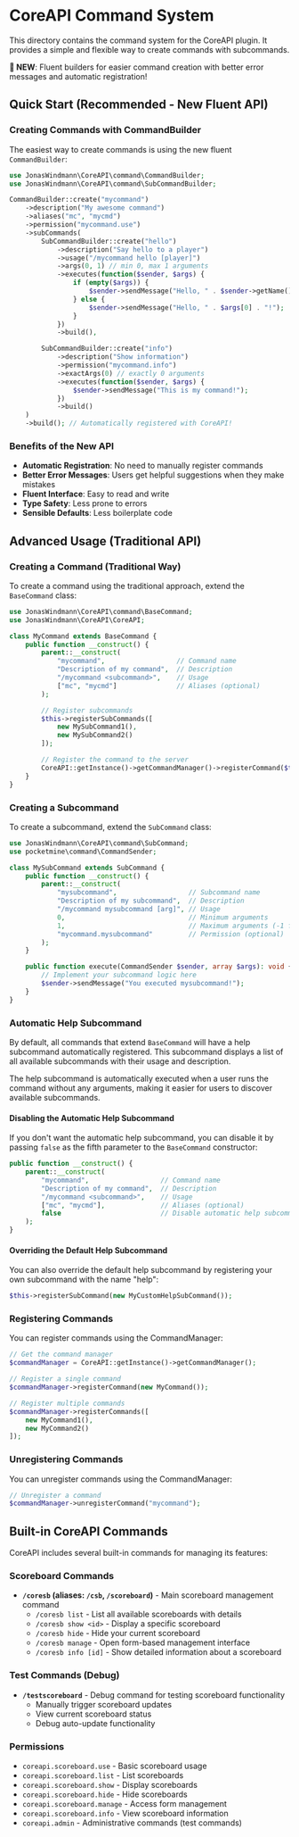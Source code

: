 # CoreAPI Command System

This directory contains the command system for the CoreAPI plugin. It provides a simple and flexible way to create commands with subcommands.

**🎉 NEW**: Fluent builders for easier command creation with better error messages and automatic registration!

## Quick Start (Recommended - New Fluent API)

### Creating Commands with CommandBuilder

The easiest way to create commands is using the new fluent `CommandBuilder`:

```php
use JonasWindmann\CoreAPI\command\CommandBuilder;
use JonasWindmann\CoreAPI\command\SubCommandBuilder;

CommandBuilder::create("mycommand")
    ->description("My awesome command")
    ->aliases("mc", "mycmd")
    ->permission("mycommand.use")
    ->subCommands(
        SubCommandBuilder::create("hello")
            ->description("Say hello to a player")
            ->usage("/mycommand hello [player]")
            ->args(0, 1) // min 0, max 1 arguments
            ->executes(function($sender, $args) {
                if (empty($args)) {
                    $sender->sendMessage("Hello, " . $sender->getName() . "!");
                } else {
                    $sender->sendMessage("Hello, " . $args[0] . "!");
                }
            })
            ->build(),

        SubCommandBuilder::create("info")
            ->description("Show information")
            ->permission("mycommand.info")
            ->exactArgs(0) // exactly 0 arguments
            ->executes(function($sender, $args) {
                $sender->sendMessage("This is my command!");
            })
            ->build()
    )
    ->build(); // Automatically registered with CoreAPI!
```

### Benefits of the New API

- **Automatic Registration**: No need to manually register commands
- **Better Error Messages**: Users get helpful suggestions when they make mistakes
- **Fluent Interface**: Easy to read and write
- **Type Safety**: Less prone to errors
- **Sensible Defaults**: Less boilerplate code

## Advanced Usage (Traditional API)

### Creating a Command (Traditional Way)

To create a command using the traditional approach, extend the `BaseCommand` class:

```php
use JonasWindmann\CoreAPI\command\BaseCommand;
use JonasWindmann\CoreAPI\CoreAPI;

class MyCommand extends BaseCommand {
    public function __construct() {
        parent::__construct(
            "mycommand",                  // Command name
            "Description of my command",  // Description
            "/mycommand <subcommand>",    // Usage
            ["mc", "mycmd"]               // Aliases (optional)
        );

        // Register subcommands
        $this->registerSubCommands([
            new MySubCommand1(),
            new MySubCommand2()
        ]);

        // Register the command to the server
        CoreAPI::getInstance()->getCommandManager()->registerCommand($this);
    }
}
```

### Creating a Subcommand

To create a subcommand, extend the `SubCommand` class:

```php
use JonasWindmann\CoreAPI\command\SubCommand;
use pocketmine\command\CommandSender;

class MySubCommand extends SubCommand {
    public function __construct() {
        parent::__construct(
            "mysubcommand",                  // Subcommand name
            "Description of my subcommand",  // Description
            "/mycommand mysubcommand [arg]", // Usage
            0,                               // Minimum arguments
            1,                               // Maximum arguments (-1 for unlimited)
            "mycommand.mysubcommand"         // Permission (optional)
        );
    }

    public function execute(CommandSender $sender, array $args): void {
        // Implement your subcommand logic here
        $sender->sendMessage("You executed mysubcommand!");
    }
}
```

### Automatic Help Subcommand

By default, all commands that extend `BaseCommand` will have a help subcommand automatically registered. This subcommand displays a list of all available subcommands with their usage and description.

The help subcommand is automatically executed when a user runs the command without any arguments, making it easier for users to discover available subcommands.

#### Disabling the Automatic Help Subcommand

If you don't want the automatic help subcommand, you can disable it by passing `false` as the fifth parameter to the `BaseCommand` constructor:

```php
public function __construct() {
    parent::__construct(
        "mycommand",                  // Command name
        "Description of my command",  // Description
        "/mycommand <subcommand>",    // Usage
        ["mc", "mycmd"],              // Aliases (optional)
        false                         // Disable automatic help subcommand
    );
}
```

#### Overriding the Default Help Subcommand

You can also override the default help subcommand by registering your own subcommand with the name "help":

```php
$this->registerSubCommand(new MyCustomHelpSubCommand());
```

### Registering Commands

You can register commands using the CommandManager:

```php
// Get the command manager
$commandManager = CoreAPI::getInstance()->getCommandManager();

// Register a single command
$commandManager->registerCommand(new MyCommand());

// Register multiple commands
$commandManager->registerCommands([
    new MyCommand1(),
    new MyCommand2()
]);
```

### Unregistering Commands

You can unregister commands using the CommandManager:

```php
// Unregister a command
$commandManager->unregisterCommand("mycommand");
```

## Built-in CoreAPI Commands

CoreAPI includes several built-in commands for managing its features:

### Scoreboard Commands

- **`/coresb` (aliases: `/csb`, `/scoreboard`)** - Main scoreboard management command
  - `/coresb list` - List all available scoreboards with details
  - `/coresb show <id>` - Display a specific scoreboard
  - `/coresb hide` - Hide your current scoreboard
  - `/coresb manage` - Open form-based management interface
  - `/coresb info [id]` - Show detailed information about a scoreboard

### Test Commands (Debug)

- **`/testscoreboard`** - Debug command for testing scoreboard functionality
  - Manually trigger scoreboard updates
  - View current scoreboard status
  - Debug auto-update functionality

### Permissions

- `coreapi.scoreboard.use` - Basic scoreboard usage
- `coreapi.scoreboard.list` - List scoreboards
- `coreapi.scoreboard.show` - Display scoreboards
- `coreapi.scoreboard.hide` - Hide scoreboards
- `coreapi.scoreboard.manage` - Access form management
- `coreapi.scoreboard.info` - View scoreboard information
- `coreapi.admin` - Administrative commands (test commands)
